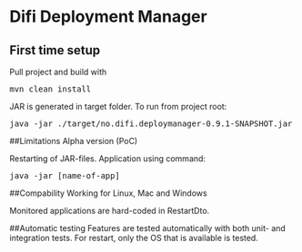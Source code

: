 # Difi Deployment Manager
## First time setup
Pull project and build with 
<pre>mvn clean install </pre>

JAR is generated in target folder. To run from project root:
<pre>java -jar ./target/no.difi.deploymanager-0.9.1-SNAPSHOT.jar</pre>

##Limitations
Alpha version (PoC)

Restarting of JAR-files. Application using command:
<pre>java -jar [name-of-app]</pre>

##Compability
Working for Linux, Mac and Windows

Monitored applications are hard-coded in RestartDto.

##Automatic testing
Features are tested automatically with both unit- and integration tests. For restart, only the OS that is available is tested.
